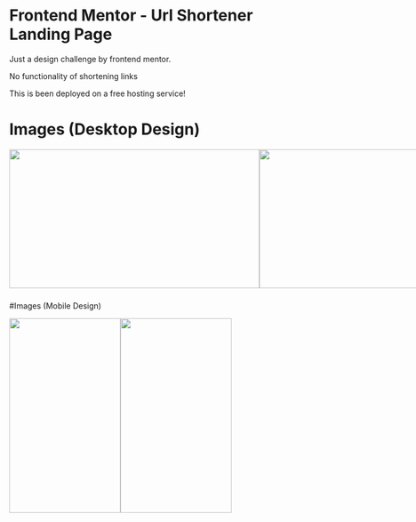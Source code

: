 # Frontend Mentor - Url Shortener Landing Page

Just a design challenge by frontend mentor.

No functionality of shortening links

This is been deployed on a free hosting service!

# Images (Desktop Design)

<div align="center">
  <div style="display: flex;">
    
<img width="450" height="250" src="https://github.com/Jerome-study/url-shortener-landing-page/assets/119875460/88a2726e-fbc3-4dcd-9042-ecf8eee10a07" style="vertical-align: top;" />
<img width="450" height="250" src="(https://github.com/Jerome-study/url-shortener-landing-page/assets/119875460/f8b8d972-f832-4879-b3a7-b28391e546ad" style="vertical-align: top;" />
<img width="450" height="250" src="(https://github.com/Jerome-study/url-shortener-landing-page/assets/119875460/356dbe09-3c01-4646-aff9-2b3ab2254102" style="vertical-align: top;" />
  </div>
</div>

###

#Images (Mobile Design)

<div align="center">
  <div style="display: flex;">
    
<img width="200" height="350" src="https://github.com/Jerome-study/url-shortener-landing-page/assets/119875460/d2213092-6561-4288-b434-4cd5c60231b4" style="vertical-align: top;" />
<img width="200" height="350" src="https://github.com/Jerome-study/url-shortener-landing-page/assets/119875460/06004386-7363-48e2-bb94-dd45bf463f77" style="vertical-align: top;" />

  </div>
</div>
